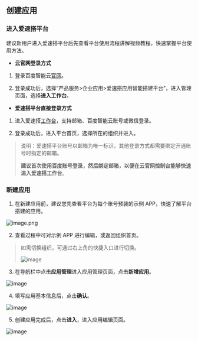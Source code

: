 ## 创建应用

### 进入爱速搭平台

建议新用户进入爱速搭平台后先查看平台使用流程讲解视频教程，快速掌握平台使用方法。

- **云官网登录方式**

1. 登录百度智能云[官网](https://cloud.baidu.com)。

2. 登录成功后，选择“产品服务>企业应用>爱速搭应用智能搭建平台”，进入管理页面，选择**进入工作台**。

- **爱速搭平台直接登录方式**

1. 进入爱速搭[工作台](https://suda.bce.baidu.com)，支持邮箱、百度智能云账号或微信登录。

2. 登录成功后，进入平台首页，选择所在的组织并进入。

> 说明：爱速搭平台账号以邮箱为唯一标识，其他登录方式都需要绑定开通账号时指定的邮箱。
>
> **建议首次使用百度账号登录，然后绑定邮箱，以便在云官网控制台能够快速进入爱速搭工作台**。

### 新建应用

1. 在新建应用前，建议您先查看平台为每个账号预装的示例 APP，快速了解平台搭建的应用。

![image.png](https://bce.bdstatic.com/doc/bce-doc/ISUDA/image_db2ffde.png)

2. 查看过程中可对示例 APP 进行编辑，或返回组织首页。

> 如需切换组织，可通过右上角的快捷入口进行切换。
>
> ![image](https://amis-saas.cdn.bcebos.com/images/2020-08/11257b3ef5e004bad86b34ada4a9b61d.png)

3. 在导航栏中点击**应用管理**进入应用管理页面，点击**新增应用**。

![image](https://amis-saas.cdn.bcebos.com/images/2020-08/c1f50ba634a184b0c8235e52025097fa.png)

4. 填写应用基本信息后，点击**确认**。

![image](https://amis-saas.cdn.bcebos.com/images/2020-08/2b9238262ee3cecbb0e15ec96637f44a.png)

5. 创建应用完成后，点击**进入**，进入应用编辑页面。

![image](https://amis-saas.cdn.bcebos.com/images/2020-08/51d16b9e31f63b4fc48746da09ada5af.png)
